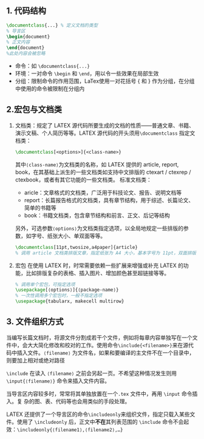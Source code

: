 ## 1. 代码结构
``` latex
\documentclass{...} % 定义文档的类型
% 导言区
\begin{document}
% 正文内容
\end{document}
%此处内容会被忽略
```

- 命令：如 `\documentclass{...}`
- 环境：一对命令 `\begin` 和 `\end`，用以令一些效果在局部生效
- 分组：限制命令的作用范围，LaTex使用一对花括号 { 和 } 作为分组，在分组中使用的命令被限制在分组内

## 2.宏包与文档类

1. 文档类：规定了 LATEX 源代码所要生成的文档的性质——普通文章、书籍、演示文稿、个人简历等等。LATEX 源代码的开头须用`\documentclass` 指定文档类：
    ```latex
    \documentclass[<options>]{<class-name>}
    ```
    其中`⟨class-name⟩`为文档类的名称，如 LATEX 提供的 article, report, book，在其基础上派生的一些文档类如支持中文排版的 ctexart / ctexrep / ctexbook，或者有其它功能的一些文档类。
    标准文档类：
    - aricle：文章格式的文档类，广泛用于科技论文、报告、说明文档等
    - report：长篇报告格式的文档类，具有章节结构，用于综述、长篇论文、简单的书籍等
    - book：书籍文档类，包含章节结构和前言、正文、后记等结构

    另外，可选参数` ⟨options⟩ `为文档类指定选项，以全局地规定一些排版的参数，如字号、纸张大小、单双面等等。
    ```latex
    \documentclass[11pt,twosize,a4paper]{article}
    % 调用 article 文档类排版文章，指定纸张为 A4 大小，基本字号为 11pt，双面排版
    ```

2. 宏包
   在使用 LATEX 时，时常需要依赖一些扩展来增强或补充 LATEX 的功能，比如排版复杂的表格、插入图片、增加颜色甚至超链接等等。
    ```latex
    % 调用单个宏包，可指定选项
    \usepackage[⟨options⟩]{⟨package-name⟩}
    % 一次性调用多个宏包时，一般不指定选项
    \usepackage{tabularx, makecell multirow}
    ```

## 3. 文件组织方式
当编写长篇文档时，将源文件分割成若干个文件，例如将每章内容单独写在一个文件中，会大大简化修改和校对的工作。使用命令`\include{<filename>}`来在源代码中插入文件。`⟨filename⟩` 为文件名，如果和要编译的主文件不在一个目录中，则要加上相对或绝对路径

`\include` 在读入 `⟨filename⟩` 之前会另起一页。不希望这种情况发生则用 `\input{⟨filename⟩}` 命令来插入文件内容。

当导言区内容较多时，常常将其单独放置在一个`.tex` 文件中，再用 `\input` 命令插入。复
杂的图、表、代码等也会用类似的手段处理。

LATEX 还提供了一个导言区的命令`\includeonly`来组织文件，指定只载入某些文件。使用了 `\includeonly` 后，正文中**不在**其列表范围的 `\include` 命令不会起效：`\includeonly{⟨filename1⟩,⟨filename2⟩,…}`
